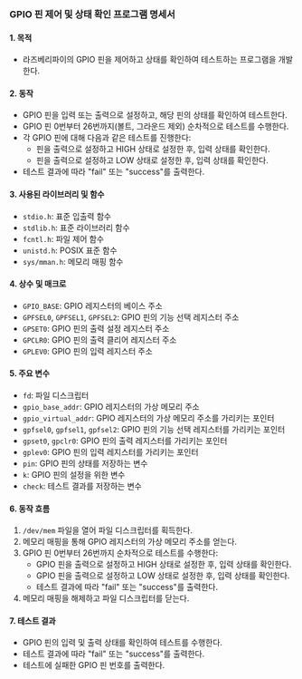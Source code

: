 ### GPIO 핀 제어 및 상태 확인 프로그램 명세서

#### 1. 목적
- 라즈베리파이의 GPIO 핀을 제어하고 상태를 확인하여 테스트하는 프로그램을 개발한다.

#### 2. 동작
- GPIO 핀을 입력 또는 출력으로 설정하고, 해당 핀의 상태를 확인하여 테스트한다.
- GPIO 핀 0번부터 26번까지(볼트, 그라운드 제외) 순차적으로 테스트를 수행한다.
- 각 GPIO 핀에 대해 다음과 같은 테스트를 진행한다:
  - 핀을 출력으로 설정하고 HIGH 상태로 설정한 후, 입력 상태를 확인한다.
  - 핀을 출력으로 설정하고 LOW 상태로 설정한 후, 입력 상태를 확인한다.
- 테스트 결과에 따라 "fail" 또는 "success"를 출력한다.

#### 3. 사용된 라이브러리 및 함수
- `stdio.h`: 표준 입출력 함수
- `stdlib.h`: 표준 라이브러리 함수
- `fcntl.h`: 파일 제어 함수
- `unistd.h`: POSIX 표준 함수
- `sys/mman.h`: 메모리 매핑 함수

#### 4. 상수 및 매크로
- `GPIO_BASE`: GPIO 레지스터의 베이스 주소
- `GPFSEL0`, `GPFSEL1`, `GPFSEL2`: GPIO 핀의 기능 선택 레지스터 주소
- `GPSET0`: GPIO 핀의 출력 설정 레지스터 주소
- `GPCLR0`: GPIO 핀의 출력 클리어 레지스터 주소
- `GPLEV0`: GPIO 핀의 입력 레지스터 주소

#### 5. 주요 변수
- `fd`: 파일 디스크립터
- `gpio_base_addr`: GPIO 레지스터의 가상 메모리 주소
- `gpio_virtual_addr`: GPIO 레지스터의 가상 메모리 주소를 가리키는 포인터
- `gpfsel0`, `gpfsel1`, `gpfsel2`: GPIO 핀의 기능 선택 레지스터를 가리키는 포인터
- `gpset0`, `gpclr0`: GPIO 핀의 출력 레지스터를 가리키는 포인터
- `gplev0`: GPIO 핀의 입력 레지스터를 가리키는 포인터
- `pin`: GPIO 핀의 상태를 저장하는 변수
- `k`: GPIO 핀의 설정을 위한 변수
- `check`: 테스트 결과를 저장하는 변수

#### 6. 동작 흐름
1. `/dev/mem` 파일을 열어 파일 디스크립터를 획득한다.
2. 메모리 매핑을 통해 GPIO 레지스터의 가상 메모리 주소를 얻는다.
3. GPIO 핀 0번부터 26번까지 순차적으로 테스트를 수행한다:
   - GPIO 핀을 출력으로 설정하고 HIGH 상태로 설정한 후, 입력 상태를 확인한다.
   - GPIO 핀을 출력으로 설정하고 LOW 상태로 설정한 후, 입력 상태를 확인한다.
   - 테스트 결과에 따라 "fail" 또는 "success"를 출력한다.
4. 메모리 매핑을 해제하고 파일 디스크립터를 닫는다.

#### 7. 테스트 결과
- GPIO 핀의 입력 및 출력 상태를 확인하여 테스트를 수행한다.
- 테스트 결과에 따라 "fail" 또는 "success"를 출력한다.
- 테스트에 실패한 GPIO 핀 번호를 출력한다.
